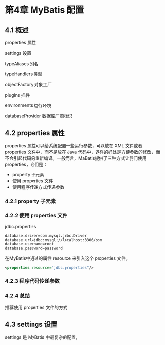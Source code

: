 # 第4章 MyBatis 配置

## 4.1 概述



properties 属性

settings 设置

typeAliases 别名

typeHandlers 类型

objectFactory 对象工厂

plugins 插件

environments 运行环境

databaseProvider 数据库厂商标识







## 4.2 properties 属性



properties 属性可以给系统配置一些运行参数，可以放在 XML 文件或者 properties 文件中，而不是放在 Java 代码中，这样的好处是方便参数的修改，而不会引起代码的重新编译。一般而言，MaBatis提供了三种方式让我们使用 properties，它们是：

- property 子元素
- 使用 properties 文件
- 使用程序传递方式传递参数







### 4.2.1 property 子元素

















### 4.2.2 使用 properties 文件



jdbc.properties

```properties
database.driver=com.mysql.jdbc.Driver
database.url=jdbc:mysql://localhost:3306/ssm
database.username=root
database.password=password
```



在MyBatis中通过<properties>的属性 resource 来引入这个 properties 文件。

```xml
<properties resource="jdbc.properties"/>
```















### 4.2.3 程序代码传递参数





### 4.2.4 总结

推荐使用 properties 文件的方式











## 4.3 settings 设置

settings 是 MyBatis 中最复杂的配置，